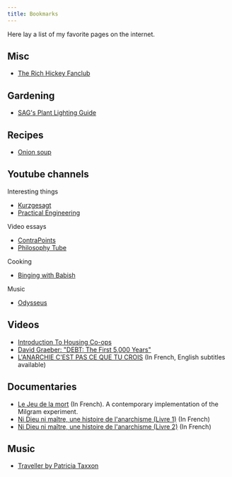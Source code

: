 ```yaml
---
title: Bookmarks
---
```


Here lay a list of my favorite pages on the internet.

## Misc
- [The Rich Hickey Fanclub](https://github.com/tallesl/Rich-Hickey-fanclub)


## Gardening
- [SAG's Plant Lighting Guide](https://old.reddit.com/r/HandsOnComplexity/comments/17nxhd/sags_plant_lighting_guide_linked_together/)


## Recipes
- [Onion soup](https://www.thebuddhistchef.com/recipe/french-onion-soup/)


## Youtube channels

Interesting things
- [Kurzgesagt](https://www.youtube.com/user/Kurzgesagt)
- [Practical Engineering](https://www.youtube.com/user/gradyhillhouse)

Video essays
- [ContraPoints](https://www.youtube.com/user/ContraPoints)
- [Philosophy Tube](https://www.youtube.com/user/thephilosophytube)

Cooking
- [Binging with Babish](https://www.youtube.com/user/bgfilms/)

Music
- [Odysseus](https://www.youtube.com/channel/UCwoTj-pZgZZ8DInOXSSLMmA/featured)


## Videos
- [Introduction To Housing Co-ops](https://www.youtube.com/watch?v=Pgxweff5AjQ)
- [David Graeber: "DEBT: The First 5,000 Years"](https://www.youtube.com/watch?v=CZIINXhGDcs)
- [L'ANARCHIE C'EST PAS CE QUE TU CROIS](https://www.youtube.com/watch?v=U3Rs7Pjd8gM) (In French, English subtitles available)

## Documentaries
- [Le Jeu de la mort](https://www.youtube.com/watch?v=y4vL89T4epI) (In French). A contemporary implementation of the Milgram experiment.
- [Ni Dieu ni maître, une histoire de l'anarchisme (Livre 1)](https://www.youtube.com/watch?v=xV4GfHjJAtE) (In French)
- [Ni Dieu ni maître, une histoire de l'anarchisme (Livre 2)](https://www.youtube.com/watch?v=yxre_Cd5TAI) (In French)

## Music
- [Traveller by Patricia Taxxon](https://patriciataxxon.bandcamp.com/album/traveller)
